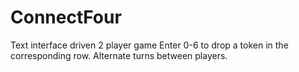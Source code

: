 # ConnectFour
Text interface driven 2 player game
Enter 0-6 to drop a token in the corresponding row. Alternate turns between players.
